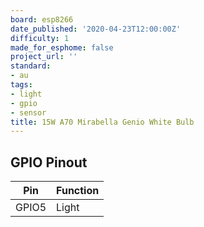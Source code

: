 ```yaml
---
board: esp8266
date_published: '2020-04-23T12:00:00Z'
difficulty: 1
made_for_esphome: false
project_url: ''
standard:
- au
tags:
- light
- gpio
- sensor
title: 15W A70 Mirabella Genio White Bulb
---
```


## GPIO Pinout

| Pin   | Function |
| ----- | -------- |
| GPIO5 | Light    |